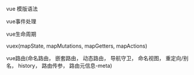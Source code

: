 vue 模版语法

vue事件处理

vue生命周期

vuex(mapState, mapMutations, mapGetters, mapActions)

vue路由(命名路由， 嵌套路由， 动态路由， 导航守卫， 命名视图， 重定向/别名， history， 路由传参， 路由元信息-meta)



